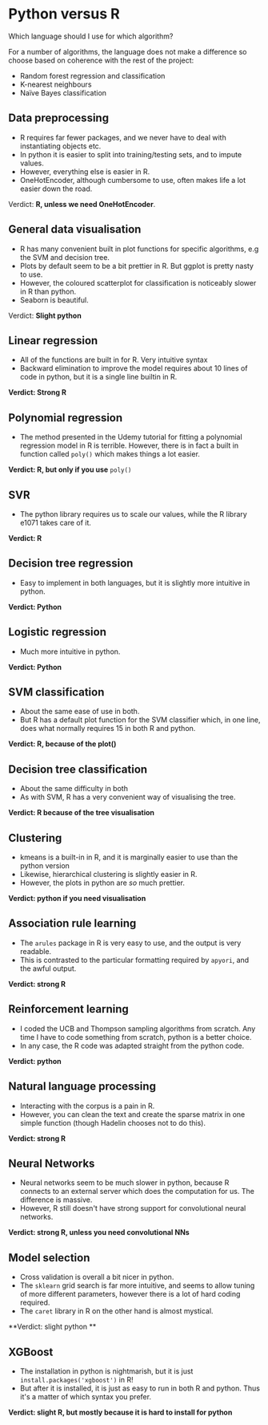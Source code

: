 # Python versus R

Which language should I use for which algorithm?

For a number of algorithms, the language does not make a difference so choose based on coherence with the rest of the project:
- Random forest regression and classification
- K-nearest neighbours
- Naïve Bayes classification

## Data preprocessing

- R requires far fewer packages, and we never have to deal with instantiating objects etc.
- In python it is easier to split into training/testing sets, and to impute values.
- However, everything else is easier in R.
- OneHotEncoder, although cumbersome to use, often makes life a lot easier down the road.

Verdict: **R, unless we need OneHotEncoder**.

## General data visualisation

- R has many convenient built in plot functions for specific algorithms, e.g the SVM and decision tree.
- Plots by default seem to be a bit prettier in R. But ggplot is pretty nasty to use.
- However, the coloured scatterplot for classification is noticeably slower in R than python.
- Seaborn is beautiful.

Verdict: **Slight python**

## Linear regression

- All of the functions are built in for R. Very intuitive syntax
- Backward elimination to improve the model requires about 10 lines of code in python, but it is a single line builtin in R.

**Verdict: Strong R**

## Polynomial regression

- The method presented in the Udemy tutorial for fitting a polynomial regression model in R is terrible. However, there is in fact a built in function called `poly()` which makes things a lot easier.

**Verdict: R, but only if you use** `poly()`

## SVR

- The python library requires us to scale our values, while the R library e1071 takes care of it.

**Verdict: R**

## Decision tree regression

- Easy to implement in both languages, but it is slightly more intuitive in python.

**Verdict: Python**


## Logistic regression

- Much more intuitive in python.

**Verdict: Python**

## SVM classification

- About the same ease of use in both.
- But R has a default plot function for the SVM classifier which, in one line, does what normally requires 15 in both R and python.

**Verdict: R, because of the plot()**

## Decision tree classification

- About the same difficulty in both
- As with SVM, R has a very convenient way of visualising the tree.

**Verdict: R because of the tree visualisation**

## Clustering

- kmeans is a built-in in R, and it is marginally easier to use than the python version
- Likewise, hierarchical clustering is slightly easier in R.
- However, the plots in python are *so* much prettier.

**Verdict: python if you need visualisation**


## Association rule learning

- The `arules` package in R is very easy to use, and the output is very readable.
- This is contrasted to the particular formatting required by `apyori`, and the awful output.

**Verdict: strong R**

## Reinforcement learning

- I coded the UCB and Thompson sampling algorithms from scratch. Any time I have to code something from scratch, python is a better choice.
- In any case, the R code was adapted straight from the python code.

**Verdict: python**

## Natural language processing

- Interacting with the corpus is a pain in R.
- However, you can clean the text and create the sparse matrix in one simple function (though Hadelin chooses not to do this).

**Verdict: strong R**

## Neural Networks

- Neural networks seem to be much slower in python, because R connects to an external server which does the computation for us. The difference is massive.
- However, R still doesn't have strong support for convolutional neural networks.

**Verdict: strong R, unless you need convolutional NNs**

## Model selection

- Cross validation is overall a bit nicer in python.
- The `sklearn` grid search is far more intuitive, and seems to allow tuning of more different parameters, however there is a lot of hard coding required.
- The `caret` library in R on the other hand is almost mystical.

**Verdict: slight python **

## XGBoost

- The installation in python is nightmarish, but it is just `install.packages('xgboost')` in R!
- But after it is installed, it is just as easy to run in both R and python. Thus it's a matter of which syntax you prefer.

**Verdict: slight R, but mostly because it is hard to install for python**
